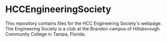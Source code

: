 # HCCEngineeringSociety
This repository contains files for the HCC Engineering Society's webpage.    The Engineering Society is a club at the Brandon campus of Hillsborough Community College in Tampa, Florida.
